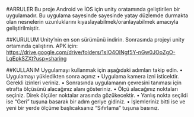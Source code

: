 #ARRULER
Bu proje Android ve İOS için unity oratamında geliştirilen bir uygulamadır. Bu uygulama sayesinde sayesinde yatay düzlemde durmakta olan nesnelerin uzunluklarını kıyaslayabilmek/oranlayabilmek amacıyla geliştirilmiştir.


##KURULUM
Unity’nin en son sürümünü indirin. Sonrasında projeyi unity ortamında çalıştırın.
APK için: https://drive.google.com/drive/folders/1sIO4OINgf5Y-nGw0JOoZgO-LqEpkSZXt?usp=sharing


##KULLANIM
Uygulamayı kullanmak için aşağıdaki adımları takip edin.
•	Uygulamayı yükledikten sonra açınız
•	Uygulama kamera izni isticektir. Gerekli izinleri veriniz.
•	Sonrasında uygulamanın çevresini tanıması için etrafta ölçüsünü alacağınız alanı gösteriniz.
•	Ölçü alacağınız noktaları seçiniz. Direk ölçüler noktalar arasında gözükecektir.
•	Yanlış nokta seçildi ise “Geri” tuşuna basarak bir adım geriye gidiniz.
•	İşlemleriniz bitti ise ve yeni bir yerde ölçüme başlıcaksanız “Sıfırlama” tuşuna basınız. 

